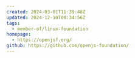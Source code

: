 ```yaml
---
created: 2024-03-01T11:39:48Z
updated: 2024-12-10T08:34:56Z
tags:
  - member-of/linux-foundation
homepage:
  - https://openjsf.org/
github: https://github.com/openjs-foundation/
---
```

